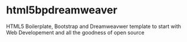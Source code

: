 html5bpdreamweaver
==================

HTML5 Boilerplate, Bootstrap and Dreamweavwer template to start with Web Developement and all the goodness of open source